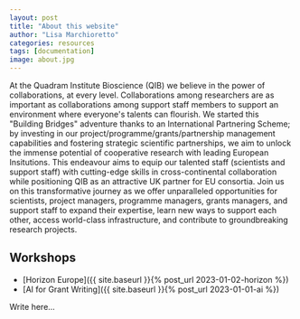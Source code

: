 ```yaml
---
layout: post
title: "About this website"
author: "Lisa Marchioretto"
categories: resources
tags: [documentation]
image: about.jpg
---
```


At the Quadram Institute Bioscience (QIB) we believe in the power of collaborations, at every level. Collaborations among researchers are as important as collaborations among support staff members to support an environment where everyone's talents can flourish. We started this "Building Bridges" adventure thanks to an International Partnering Scheme; by investing in our project/programme/grants/partnership management capabilities and fostering strategic scientific partnerships, we aim to unlock the immense potential of cooperative research with leading European Insitutions. This endeavour aims to equip our talented staff (scientists and support staff) with cutting-edge skills in cross-continental collaboration while positioning QIB as an attractive UK partner for EU consortia.
Join us on this transformative journey as we offer unparalleled opportunities for scientists, project managers, programme managers, grants managers, and support staff to expand their expertise, learn new ways to support each other, access world-class infrastructure, and contribute to groundbreaking research projects.

## Workshops

* [Horizon Europe]({{ site.baseurl }}{%  post_url 2023-01-02-horizon %})
* [AI for Grant Writing]({{ site.baseurl }}{%  post_url 2023-01-01-ai %})

Write here...